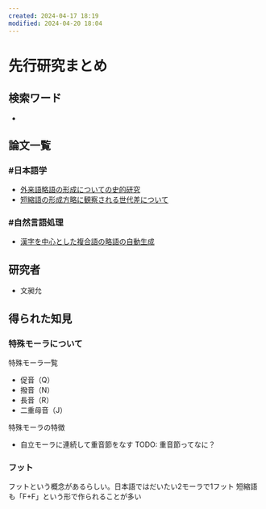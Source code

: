 ```yaml
---
created: 2024-04-17 18:19
modified: 2024-04-20 18:04
---
```


# 先行研究まとめ

## 検索ワード

-

## 論文一覧

### #日本語学

- [外来語略語の形成についての史的研究](外来語略語の形成についての史的研究.md)
- [短縮語の形成方略に観察される世代差について](短縮語の形成方略に観察される世代差について.md)

### #自然言語処理

- [漢字を中心とした複合語の略語の自動生成](漢字を中心とした複合語の略語の自動生成.md)

## 研究者

- 文昶允

## 得られた知見

### 特殊モーラについて

特殊モーラ一覧

- 促音（Q）
- 撥音（N）
- 長音（R）
- 二重母音（J）

特殊モーラの特徴

- 自立モーラに連続して重音節をなす
TODO: 重音節ってなに？

### フット

フットという概念があるらしい。日本語ではだいたい2モーラで1フット
短縮語も「F+F」という形で作られることが多い
